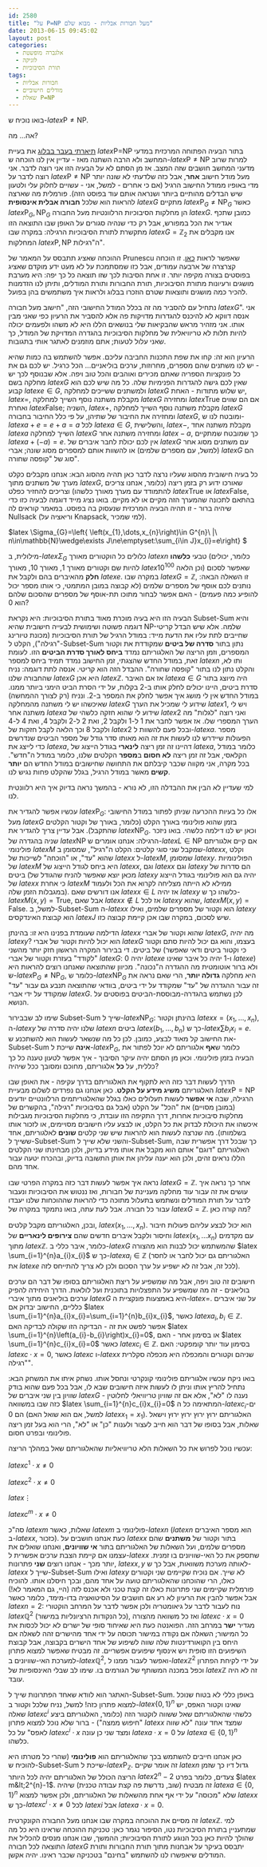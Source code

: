 ```yaml
---
id: 2580
title: "על P=NP מעל חבורות אבליות - מבוא שלם"
date: 2013-06-15 09:45:02
layout: post
categories: 
  - אלגברה מופשטת
  - לוגיקה
  - תורת הסיבוכיות
tags: 
  - חבורות אבליות
  - מודלים חישוביים
  - שאלת P=NP
---
```

בואו נוכיח ש-$latex \mbox{P}\ne\mbox{NP}$.

אה... מה?

<a href="http://www.gadial.net/2010/08/15/p_vs_np_overview/">תיארתי בעבר בבלוג</a> את בעיית $latex \mbox{P=NP}$ בתור הבעיה הפתוחה המרכזית במדעי המחשב ולא הרבה השתנה מאז - עדיין אין לנו הוכחה ש-$latex \mbox{P}\ne\mbox{NP}$ למרות שרוב מדעני המחשב חושבים שזה המצב. אז מן הסתם לא על הבעיה הזו אני רוצה לדבר. אני רוצה לדבר על $latex \mbox{P}\ne\mbox{NP}$ מעל מודל חישוב <strong>אחר</strong>, אבל כזה שלדעתי לא שונה יותר מדי באופיו ממודל החישוב הרגיל (אם כי אחרים - למשל, אני - עשויים לחלוק עלי ולטעון שיש הבדלים מהותיים ביותר ושנראה אותם עוד בפוסט הזה). פורמלית מה שארצה להראות הוא שלכל <strong>חבורה אבלית אינסופית</strong> $latex G$ מתקיים $latex \mbox{P}_{G}\ne\mbox{NP}_{G}$ כאשר $latex \mbox{P}_{G},\mbox{NP}_{G}$ הן מחלקות הסיבוכיות הרלוונטיות מעל החבורה $latex G$. כמובן שתכף אגדיר את הכל במפורש, אבל רק כדי שנהיה סגורים על האופן שבו התוצאה הזו מתקשרת לתורת הסיבוכיות הרגילה: במקרה שבו $latex G=\mathbb{Z}_{2}$ אנו מקבלים את המחלקות $latex \mbox{P},\mbox{NP}$ ה"רגילות".

ההוכחה שאציג תתבסס על המאמר של Prunescu שאפשר לראות <a href="http://home.mathematik.uni-freiburg.de/prunescu/grupshor.pdf">כאן</a>. זו הוכחה קצרצרה של ארבעה עמודים, אבל כזו שמסתמכת על לא מעט ידע מוקדם שאציג בפוסטים בצורה מקיפה יותר. זו אחת הסיבות לכך שזו תוצאה כל כך יפה: היא מערבת מושגים ורעיונות מתורת הסיבוכיות, תורת החבורות ותורת המודלים, ותיתן לנו הזדמנות להכיר כמה מושגים ותוצאות שטרם הוזכרו בבלוג ולראות איך משתמשים בהן בפועל.

נתחיל עם להסביר מה זה בכלל המודל החישובי הזה, "חישוב מעל חבורה $latex G$". אני אנסה דווקא לא להיכנס להגדרות מדויקות פה אלא להסביר את הרעיון כפי שאני מבין אותו. אני מזהיר מראש שהבקיאות שלי בנושאים הללו היא לא משהו ולפעמים יכולה להיות תלות לא טריוויאלית של מחלקות הסיבוכיות בהגדרה המדויקת של המודל, כך שאני עלול לטעות; אתם מוזמנים לאתגר אותי בתגובות.

הרעיון הוא זה: קחו את שפת התכנות החביבה עליכם. אפשר להשתמש בה כמות שהיא - יש לנו משתנים שהם מספרים, מחרוזות, ערכים בוליאניים... הכל כרגיל. יש לכם גם את כל פונקציות הספריה שאתם מכירים ואוהבים והכל טוב ויפה. אלא שבנוסף לכך יש מחלקה בשם $latex G$ שאין לכם גישה להגדרות הפנימיות שלה. כל מה שיש לכם הוא קבוע $latex e\in G$, ולמשתנים ששייכים למחלקה $latex G$ יש שלוש מתודות - האחת, $latex =$, מקבלת משתנה נוסף השייך למחלקה $latex G$ ומחזירה $latex \mbox{True}$ אם הם שווים ואחרת $latex \mbox{False}$; השניה, $latex +$, מקבלת משתנה נוסף השייך למחלקה $latex G$ ומחזירה את החיבור של שתיהן, על פי כלל החיבור בחבורה $latex G$, ומובטח לנו ש-$latex a+e=e+a=a$ לכל $latex a\in G$, והשלישית, $latex -$, מקבלת משתנה אחד $latex a$ השייך למחלקה $latex G$ ומחזירה משתנה אחר $latex -a$, כך שמובטח שמתקיים $latex a+\left(-a\right)=e$. אין לכם יכולת לחבר איברים של $latex G$ עם משתנים מסוג אחר (למשל, עם מספרים שלמים) או להשוות אותם למספרים מסוג שונה; אברי $latex G$ הם סוג של "קופסה שחורה".

כל בעיה חישובית מהסוג שעליו נרצה לדבר כאן תהיה מהסוג הבא: אנחנו מקבלים כקלט מערך של משתנים מתוך $latex G$, שאורכו ידוע רק בזמן ריצה (כלומר, אנחנו צריכים להתמודד עם מערך מאורך כלשהו) וצריכים להחזיר כפלט $latex \mbox{True}$ או $latex \mbox{False}$, בהתאם לתכונה שהמערך הזה מקיים או לא מקיים. בואו נציג מייד דוגמה לבעיה כזו כדי שיהיה ברור - זו תהיה הבעיה המרכזית שנעסוק בה בפוסט. במאמר קוראים לה Nullsack (וריאציה על Knapsack, למי שמכיר).

$latex \Sigma_{G}=\left\{ \left(x_{1},\dots,x_{n}\right)\in G^{n}\ \|\ n\in\mathbb{N}\wedge\exists J\ne\emptyset:\sum_{i\in J}x_{i}=e\right\} $

מילולית, ב-$latex \Sigma_{G}$ כלולים כל הוקטורים מאורך $latex n$ טבעי <strong>כלשהו</strong> (כלומר, יכולים להיות שם וקטורים מאורך 1, מאורך 10, מאורך $latex 10^{100}$ וכן הלאה) שאפשר לסכום <strong>חלק</strong> מהאיברים בהם ולקבל את $latex e$. במקרה שבו $latex G=\mathbb{Z}$, זו השאלה הבאה: נותנים לכם אוסף של מספרים שלמים (לא קבוצה במובן המתמטי, כי אותו מספר יכול להופיע כמה פעמים) - האם אפשר לבחור מתוכו תת-אוסף של מספרים שהסכום שלהם הוא 0?

הבעיה הזו היא בעיה מוכרת מאוד בתורת הסיבוכיות: היא נקראת Subset-Sum והיא דוגמה פשוטה ושימושית לבעייה חישובית שהיא NP-שלמה. אלא שיש הבדל קריטי שחייבים לתת עליו את הדעת מייד: במודל הרגיל של תורת הסיבוכיות (מכונת טיורינג "רגילה"), הקלט ל-Subset-Sum נתון בתור <strong>סדרה של ביטים</strong> שמקודדת את וקטור המספרים, וזמן הריצה של האלגוריתם נמדד <strong>ביחס לאורך סדרת הביטים</strong> הזו. לעומת זאת, במודל החדש שהצגתי, זמן החישוב נמדד תמיד ביחס למספר $latex n$ ותו לא, והקלט נתון לנו בתור "קופסה שחורה". ההבדל הזה הוא קריטי. אנסה לתת דוגמה: נניח שהחבורה שלנו $latex G$ היא אכן $latex \mathbb{Z}$. אז אם האיבר $latex a\in G$ היה מיוצג בתור סדרת ביטים, היינו יכולים לחלק אותו ב-2 בקלות, על ידי הסרת הביט הימני ביותר ממנו. במודל החדש אין לי מושג איך אפשר לחלק את המספר ב-2. ונניח (רק לצורך ההמחשה) שאיכשהו יש לי משתנה מהמחלקה $latex G$ שידוע לי שמכיל את הערך $latex 1$, ויש לי משתנה אחר $latex a$ שידוע לי שהוא חזקה כלשהי של $latex 2$ ואני רוצה "לגלות" מה הערך המספרי שלו. אז אפשר לחבר את 1 ל-1 ולקבל 2, ואת 2 ל-2 ולקבל 4, ואת 4 ל-4 ולקבל 8 וכך הלאה לקבל חזקות של $latex 2$ ובכל פעם להשוות ל-$latex a$. מספר הפעולות שיידרש לנו לעשות את זה הוא מאותו סדר גודל של מספר הביטים שנדרשים כדי לייצג את $latex a$, דהיינו זה זמן ריצה <strong>לינארי</strong> בגודל הייצוג של $latex a$, כלומר במודל הקלאסי, אבל זה זמן ריצה <strong>לא חסום</strong> ב<strong>מספר</strong> הקלטים שלנו, כלומר במודל ה"חדש". בכל מקרה, אני מקווה שכבר קיבלתם את התחושה שחישובים במודל החדש הם <strong>יותר קשים</strong> מאשר במודל הרגיל, בגלל שהקלט פחות נגיש לנו.

למי שעדיין לא הבין את ההבדלה הזו, לא נורא - בהמשך נראה בדיוק איך היא רלוונטית לנו.

עכשיו אפשר להגדיר את $latex \mbox{P}_{G}$: אלו כל בעיות ההכרעה שניתן לפתור במודל החישובי מעל $latex G$ בזמן שהוא פולינומי באורך הקלט (כלומר, באורך של וקטור הקלטים שהתקבל). אבל עדיין צריך להגדיר את $latex \mbox{NP}_{G}$. וכאן יש לנו דילמה כלשהי. בואו ניזכר שניה בהגדרה של $latex \mbox{NP}$ הרגילה: אנחנו אומרים ש-$latex L\in\mbox{NP}$ אם קיים אלגוריתם פולינומי $latex M$ שמקבל שני סוגי קלטים: הקלט ה"רגיל", שמסומן ב-$latex x$, וקלט שהוא "עד", או "הוכחה" לשייכות של $latex x$ ל-$latex M$, שמסומן $latex y$. הפולינומיות של $latex M$ היא ביחס לגודל הייצוג של $latex x$, וגם $latex x$ וגם $latex y$ הם סדרות של ביטים (מכאן יוצא שאפשר להניח שהגודל של $latex y$ יהיה גם הוא פולינומי בגודל הייצוג של $latex x$ כי אחרת $latex M$ ממילא לא הייתה מצליחה לקרוא את הכל ולעמוד במגבלות הזמן שלה). אנו דורשים שאם $latex x\in L$ אז יהיה $latex y$ כלשהו כך ש-$latex M\left(x,y\right)=\mbox{True}$, אבל שאם $latex x\notin L$ אז לכל $latex y$ שהוא, $latex M\left(x,y\right)=\mbox{False}$. למשל, ב-Subset-Sum ה-$latex x$ הוא וקטור של מספרים שלמים, ואילו $latex y$ הוא קבוצת האינדקסים $latex J$ שיש לסכום, במקרה שבו אכן קיימת קבוצה כזו.

הדילמה שעומדת בפנינו היא זו: בהינתן $latex x$ שהוא וקטור של אברי $latex G$, מה יהיה $latex y$? הוא יכול להיות וקטור של אברי $latex G$ בעצמו, והוא גם יכול להיות סתם וקטור של ביטים. די בבירור המקרה הראשון חזק יותר מהשני (כי וקטור ביטים ודאי שאפשר "לקודד" בעזרת וקטור של אברי $latex G$: 0 יהיה $latex e$ ו-1 יהיה כל איבר שאינו $latex e$) ולא ברור אוטומטית מה ההגדרה ה"נכונה". מכיוון שהתוצאה שאנחנו רוצים להראות היא ש-$latex \mbox{P}_{G}\ne\mbox{NP}_{G}$, כלומר ש-$latex \mbox{NP}_{G}$ היא מחלקה <strong>גדולה יותר</strong>, הרי שאם נראה את זה עבור ההגדרה של "עד" שמקודד על ידי ביטים, בוודאי שהתוצאה תנבע גם עבור "עד" שמקודד על ידי אברי $latex G$. לכן נשתמש בהגדרה-מבוססת-הביטים בפוסטים על הנושא.

שימו לב שבבירור Subset-Sum שייך ל-$latex \mbox{NP}_{G}$: בהינתן וקטור $latex x=\left(x_{1},\dots,x_{n}\right)$, ה-$latex y$ שלנו יהיה סדרה של $latex n$ ביטים $latex \left(b_{1},\dots,b_{n}\right)$ כך ש-$latex \sum b_{i}x_{i}=e$. את החישוב קל מאוד לבצע, כמובן. לכן כל מה שנשאר לעשות הוא להשתכנע ש-Subset-Sum <strong>אינה</strong> שייכת ל-$latex \mbox{P}_{G}$, כלומר ש<strong>אף</strong> אלגוריתם לא יוכל לפתור את הבעיה בזמן פולינומי. וכאן מן הסתם יהיה עיקר הסיבוך - איך אפשר לטעון טענה כל כך כללית, על <strong>כל</strong> אלגוריתם, מחוכם ומסובך ככל שיהיה?

הדרך לעשות דבר כזה היא לתקוף את האלגוריתם בדרך עקיפה - את האופן שבו האלגוריתם <strong>משיג מידע על הקלט</strong>. כאן אנחנו גם נפרדים לשלום מבעיית $latex \mbox{P}=\mbox{NP}$ הרגילה, שבה <strong>אי אפשר </strong>לעשות תעלולים כאלו בגלל שהאלגוריתמים הרלוונטיים יודעים (במובן מסויים) את "הכל" על הקלט (אבל גם בסיבוכיות "רגילה", בהקשרים של מחלקות סיבוכיות אחרות, דרך התקיפה הזו עובדת, כי מחלקות הסיבוכיות מגבילות איכשהו את היכולת לבדוק את כל הקלט, או לבצע עליו חישובים מסויימים, או לזכור אותו בשלמותו). מה שנרצה לעשות הוא להראות שיש שני קלטים <strong>שונים</strong> לאלגוריתם, אחד ששייך ל-Subset-Sum והשני שלא שייך ל-Subset-Sum, כך שבכל דרך אפשרית שבה האלגוריתם "דוגם" אותם הוא מקבל את אותו מידע בדיוק, ולכן מבחינתו שני הקלטים הללו נראים זהים, ולכן הוא יענה עליהן את אותן התשובה בדיוק, ובהכרח יטעה עבור אחד מהם.

נראה איך אפשר לעשות דבר כזה במקרה הפרטי שבו $latex G=\mathbb{Z}$. אחר כך נראה איך עושים את זה עבור עוד מחלקה מעניינת של חבורות, ואז ננטוש את הסיבוכיות ונעבור לדבר על תורת המודלים ונשתמש בתעלול מתוכה כדי להראות שההוכחות שלנו יעבדו עבור כל חבורה. אבל לעת עתה, בואו נתמקד במקרה של $latex G=\mathbb{Z}$. מה קורה כאן?

ובכן, האלגוריתם מקבל קלטים, $latex \left(x_{1},\dots,x_{n}\right)$. הוא יכול לבצע עליהם פעולות חיבור וחיסור ולקבל איברים חדשים שהם <strong>צירופים לינאריים</strong> של $latex \left(x_{1},\dots x_{n}\right)$ עם מקדמים מתוך $latex \mathbb{Z}$. כלומר, איבר כללי ב-$latex G$ שהמשתמש יכול לבנות הוא מהצורה $latex \sum_{i=1}^{n}a_{i}x_{i}$ כך ש-$latex a_{i}\in\mathbb{Z}$ (האלגוריתם גם יכול לחבר או לחסר את $latex e$ לכל זה, אבל זה לא ישפיע על ערך הסכום ולכן לא צריך להתייחס לזה).

חישובים זה טוב ויפה, אבל מה שמשפיע על ריצת האלגוריתם בסופו של דבר הם ערכים בוליאנים - זה מה שמשפיע על התפצלויות בתוכנית ועל לולאות. הדרך היחידה להפיק ערכים בוליאנים מתוך איברי $latex G$ היא באמצעות פונקציית ה-$latex =$. על שני איברים כלליים, החישוב יבדוק אם $latex \sum_{i=1}^{n}a_{i}x_{i}=\sum_{i=1}^{n}b_{i}x_{i}$, כאשר $latex a_{i},b_{i}\in\mathbb{Z}$. אפשר לפשט את זה - הבדיקה הזו שקולה לבדיקה האם $latex \sum_{i=1}^{n}\left(a_{i}-b_{i}\right)x_{i}=0$, או בסימון אחר - האם $latex \sum_{i=1}^{n}c_{i}x_{i}=0$ כאשר $latex c_{i}\in\mathbb{Z}$. בסימון עוד יותר קומפקטי: האם $latex c\cdot x=0$, כאשר $latex c$ ו-$latex x$ שניהם וקטורים והמכפלה היא מכפלה סקלרית "רגילה".

בואו ניקח עכשיו אלגוריתם פולינומי קונקרטי ונחסל אותו. נשחק איתו את המשחק הבא: נתחיל להריץ אותו וניתן לו לעשות איזה חישובים שבא לו, אבל בכל פעם שהוא בודק שוויון בין שני איברים של $latex G$ נענה לו "לא", אלא אם זה שוויון טריוויאלי לחלוטין - כזה שבו במשוואה $latex \sum_{i=1}^{n}c_{i}x_{i}=0$ המתאימה כל ה-$latex c_{i}$-ים הם 0 (למשל, אם הוא שואל האם $latex x_{1}=x_{1}$). האלגוריתם ירוץ ירוץ ירוץ ירוץ וישאל שאלות, אבל בסופו של דבר הוא חייב לעצור ולענות "כן" או "לא", הרי הוא בעל זמן ריצה פולינומי ובפרט חסום.

עכשיו נוכל לפרוש את כל השאלות הלא טריוויאליות שהאלגוריתם שאל במהלך הריצה:

$latex c^{1}\cdot x\ne0$

$latex c^{2}\cdot x\ne0$

$latex \vdots$

$latex c^{m}\cdot x\ne0$

סה"כ $latex m$ שאלות, כאשר $latex m$ פולינומי ב-$latex n$ ($latex n$ הוא מספר האיברים ב-$latex x$, כזכור). כעת אנחנו חושבים על $latex x$ בתור וקטור של <strong>משתנים</strong> שהם מספרים שלמים, ועל השאלות של האלגוריתם בתור <strong>אי שוויונים</strong>, ואנחנו שואלים את עצמנו אם קיימת הצבת ערכים אפשרית ל-$latex x$ שתספק את כל האי-שוויונים בו זמנית. יותר מכך - אנחנו רוצים <strong>שני</strong> פתרונות, $latex x,y$ לאותה מערכת משוואות, אבל כך ש-$latex x$ שייך ל-Subset-Sum ואילו $latex y$ לא שייך. אם נוכיח שקיימים שני וקטורים כאלו, הרי שהוכחנו שהאלגוריתם טועה על אחד מהם, ובכך חיסלנו אותו. להוכיח פורמלית שקיימים שני פתרונות כאלו זה קצת טכני ולא אכנס לזה (היי, גם המאמר לא!) אבל אפשר להבין את הרעיון לא רע אם חושבים על הסיטואציה בדו-מימד, כלומר כאשר $latex n=2$: נוח לעבור לדבר על גיאומטריה ולכן אפשר לדבר על המרחב הוקטורי $latex \mathbb{Q}^{2}$ (כל הנקודות הרציונליות במישור), ואז כל משוואה מהצורה $latex c\cdot x=0$ מגדיר <strong>ישר</strong> במרחב הזה. הפואנטה כעת היא שאיחוד סופי של ישרים לא יכול לכסות את כל המישור; השאלה אם נקודה במישור תכוסה על ידי אחד מהישרים זהה לשאלה אם היחס בין הקואורדינטות שלה שווה לשיפוע של אחד הישרים בקבוצה, אבל קבוצת השיפועים הזו סופית ויש אינסוף שיפועים אפשריים. זה מבטיח שאפשר למצוא פתרון למערכת האי-שוויונים ב-$latex \mathbb{Q}^{2}$, ואפשר לעבור ממנו ל-$latex \mathbb{Z}^{2}$ על ידי לקיחת הפתרון וכפל במכנה המשותף של הגורמים בו. שימו לב שבלי האינסופיות של $latex \mathbb{Z}$ זה לא היה עובד.

האתגר הוא לוודא שאחד הפתרונות שייך ל-Subset-Sum. באופן כללי לא בטוח שנוכל למצוא פתרון כזה! למשל, נניח שלכל וקטור ב-$latex \left\{ 0,1\right\} ^{n}$ שאינו וקטור האפס, יש שאלה $latex c^{i}$ כלשהי שהאלגוריתם שאל ששווה לוקטור הזה (כלומר, האלגוריתם ביצע "חיפוש ממצה") - ברור שלא נוכל למצוא פתרון $latex x$ שמצד אחד עונה "לא שווה לאפס" על כל $latex c^{i}\cdot x$ ומצד שני כן עונה $latex a\cdot x=0$ על $latex a\in\left\{ 0,1\right\} ^{n}$ כלשהו.

כאן אנחנו חייבים להשתמש בכך שהאלגוריתם הוא <strong>פולינומי</strong> (שהרי כל מטרתו היא להוכיח ש-Subset-Sum שייכת ל-$latex \mbox{P}_{\mathbb{Z}}$. זה אומר שקיים $latex n$ גדול דיו כך שזמן הריצה הכולל של האלגוריתם יהיה לכל היותר $latex 2^{n}-2$ צעדים, כלומר בפרט $latex m&lt;2^{n}-1$. זה מבטיח (שוב, נדרשת פה קצת עבודה טכנית) שיהיה $latex a\in\left\{ 0,1\right\} ^{n}$ שלא "מכוסה" על ידי אף אחת מהשאלות של האלגוריתם, ולכן אפשר למצוא $latex x$ כך ש-$latex c^{i}\cdot x\ne0$ לכל $latex i$ אבל $latex a\cdot x=0$.

זה מסיים את ההוכחה במקרה שבו אנחנו מעל החבורה הקונקרטית $latex \mathbb{Z}$. למי שמתעניין בתורת הסיבוכיות נטו, הסיפור נגמר כאן: טכניקת ההוכחה שראינו היא כל מה שהולך להיות כאן בכל הנוגע לתורת הסיבוכיות; ההמשך, שבו אנחנו מנסים להכליל את התוצאה לכל חבורה $latex G$ יתבסס בעיקר על אבחנות מתוך תורת החבורות ותורת המודלים שיאפשרו לנו להשתמש "בחינם" בטכניקה שכבר ראינו. יהיה אקשן.
